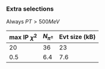 ### Extra selections
Always $`PT > 500 MeV`$

| max IP $`\chi^2`$ | $`N_{\pi^\pm}`$ | Evt size (kB) |
| ------ | ------ | ------ |
| 20 | 36 | 23 |
| 0.5 | 6.4 |  7.6 |

